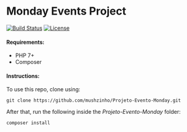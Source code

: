 # Monday Events Project

[![Build Status](https://img.shields.io/travis/cakephp/app/master.svg?style=flat-square)](https://travis-ci.org/cakephp/app)
[![License](https://img.shields.io/packagist/l/cakephp/app.svg?style=flat-square)](https://packagist.org/packages/cakephp/app)

#### Requirements:

- PHP 7+
- Composer


#### Instructions:

To use this repo, clone using:
```
git clone https://github.com/mushzinho/Projeto-Evento-Monday.git
```

After that, run the following inside the *Projeto-Evento-Monday* folder:
```
composer install
```